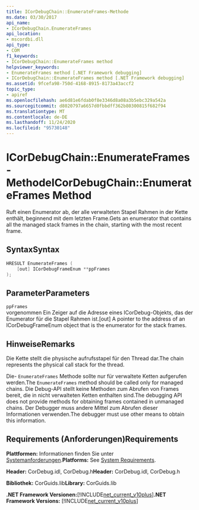 ```yaml
---
title: ICorDebugChain::EnumerateFrames-Methode
ms.date: 03/30/2017
api_name:
- ICorDebugChain.EnumerateFrames
api_location:
- mscordbi.dll
api_type:
- COM
f1_keywords:
- ICorDebugChain::EnumerateFrames method
helpviewer_keywords:
- EnumerateFrames method [.NET Framework debugging]
- ICorDebugChain::EnumerateFrames method [.NET Framework debugging]
ms.assetid: 9fcefa98-750d-4168-8915-8173a43accf2
topic_type:
- apiref
ms.openlocfilehash: ae6d81e6fdab0f8e3346d8a08a3b5ebc329a542a
ms.sourcegitcommit: d8020797a6657d0fbbdff362b80300815f682f94
ms.translationtype: MT
ms.contentlocale: de-DE
ms.lasthandoff: 11/24/2020
ms.locfileid: "95730148"
---
```

# <a name="icordebugchainenumerateframes-method"></a><span data-ttu-id="0d659-102">ICorDebugChain::EnumerateFrames-Methode</span><span class="sxs-lookup"><span data-stu-id="0d659-102">ICorDebugChain::EnumerateFrames Method</span></span>

<span data-ttu-id="0d659-103">Ruft einen Enumerator ab, der alle verwalteten Stapel Rahmen in der Kette enthält, beginnend mit dem letzten Frame.</span><span class="sxs-lookup"><span data-stu-id="0d659-103">Gets an enumerator that contains all the managed stack frames in the chain, starting with the most recent frame.</span></span>  
  
## <a name="syntax"></a><span data-ttu-id="0d659-104">Syntax</span><span class="sxs-lookup"><span data-stu-id="0d659-104">Syntax</span></span>  
  
```cpp  
HRESULT EnumerateFrames (  
    [out] ICorDebugFrameEnum **ppFrames  
);  
```  
  
## <a name="parameters"></a><span data-ttu-id="0d659-105">Parameter</span><span class="sxs-lookup"><span data-stu-id="0d659-105">Parameters</span></span>  

 `ppFrames`  
 <span data-ttu-id="0d659-106">vorgenommen Ein Zeiger auf die Adresse eines ICorDebug-Objekts, das der Enumerator für die Stapel Rahmen ist.</span><span class="sxs-lookup"><span data-stu-id="0d659-106">[out] A pointer to the address of an ICorDebugFrameEnum object that is the enumerator for the stack frames.</span></span>  
  
## <a name="remarks"></a><span data-ttu-id="0d659-107">Hinweise</span><span class="sxs-lookup"><span data-stu-id="0d659-107">Remarks</span></span>  

 <span data-ttu-id="0d659-108">Die Kette stellt die physische aufrufsstapel für den Thread dar.</span><span class="sxs-lookup"><span data-stu-id="0d659-108">The chain represents the physical call stack for the thread.</span></span>  
  
 <span data-ttu-id="0d659-109">Die- `EnumerateFrames` Methode sollte nur für verwaltete Ketten aufgerufen werden.</span><span class="sxs-lookup"><span data-stu-id="0d659-109">The `EnumerateFrames` method should be called only for managed chains.</span></span> <span data-ttu-id="0d659-110">Die Debug-API stellt keine Methoden zum Abrufen von Frames bereit, die in nicht verwalteten Ketten enthalten sind.</span><span class="sxs-lookup"><span data-stu-id="0d659-110">The debugging API does not provide methods for obtaining frames contained in unmanaged chains.</span></span> <span data-ttu-id="0d659-111">Der Debugger muss andere Mittel zum Abrufen dieser Informationen verwenden.</span><span class="sxs-lookup"><span data-stu-id="0d659-111">The debugger must use other means to obtain this information.</span></span>  
  
## <a name="requirements"></a><span data-ttu-id="0d659-112">Requirements (Anforderungen)</span><span class="sxs-lookup"><span data-stu-id="0d659-112">Requirements</span></span>  

 <span data-ttu-id="0d659-113">**Plattformen:** Informationen finden Sie unter [Systemanforderungen](../../get-started/system-requirements.md).</span><span class="sxs-lookup"><span data-stu-id="0d659-113">**Platforms:** See [System Requirements](../../get-started/system-requirements.md).</span></span>  
  
 <span data-ttu-id="0d659-114">**Header:** CorDebug.idl, CorDebug.h</span><span class="sxs-lookup"><span data-stu-id="0d659-114">**Header:** CorDebug.idl, CorDebug.h</span></span>  
  
 <span data-ttu-id="0d659-115">**Bibliothek:** CorGuids.lib</span><span class="sxs-lookup"><span data-stu-id="0d659-115">**Library:** CorGuids.lib</span></span>  
  
 <span data-ttu-id="0d659-116">**.NET Framework Versionen:**[!INCLUDE[net_current_v10plus](../../../../includes/net-current-v10plus-md.md)]</span><span class="sxs-lookup"><span data-stu-id="0d659-116">**.NET Framework Versions:** [!INCLUDE[net_current_v10plus](../../../../includes/net-current-v10plus-md.md)]</span></span>
